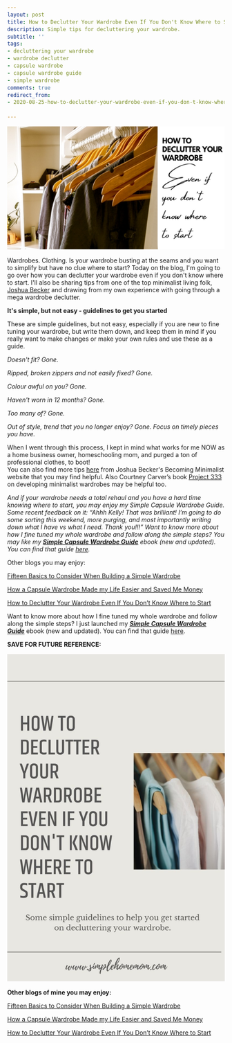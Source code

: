 ```yaml
---
layout: post
title: How to Declutter Your Wardrobe Even If You Don't Know Where to Start
description: Simple tips for decluttering your wardrobe.
subtitle: ''
tags:
- decluttering your wardrobe
- wardrobe declutter
- capsule wardrobe
- capsule wardrobe guide
- simple wardrobe
comments: true
redirect_from:
- 2020-08-25-how-to-declutter-your-wardrobe-even-if-you-don-t-know-where-to-start

---
```

![](/uploads/mywardrobe.jpg)

Wardrobes. Clothing. Is your wardrobe busting at the seams and you want to simplify but have no clue where to start? Today on the blog, I'm going to go over how you can declutter your wardrobe even if you don't know where to start. I'll also be sharing tips from one of the top minimalist living folk, [Joshua Becker](www.becomingminimalist.com) and drawing from my own experience with going through a mega wardrobe declutter.

**It's simple, but not easy - guidelines to get you started**

These are simple guidelines, but not easy, especially if you are new to fine tuning your wardrobe, but write them down, and keep them in mind if you really want to make changes or make your own rules and use these as a guide.

_Doesn't fit? Gone._

_Ripped, broken zippers and not easily fixed? Gone._

_Colour awful on you? Gone._

_Haven't worn in 12 months? Gone._

_Too many of? Gone._

_Out of style, trend that you no longer enjoy? Gone. Focus on timely pieces you have._

When I went through this process, I kept in mind what works for me NOW as a home business owner, homeschooling mom, and purged a ton of professional clothes, to boot!  
You can also find more tips [here](https://www.becomingminimalist.com/thin-closet/) from Joshua Becker's Becoming Minimalist website that you may find helpful. Also Courtney Carver’s book [Project 333](https://amzn.to/2ZdURKp) on developing minimalist wardrobes may be helpful too.

_And if your wardrobe needs a total rehaul and you have a hard time knowing where to start, you may enjoy my Simple Capsule Wardrobe Guide. Some recent feedback on it: “Ahhh Kelly! That was brilliant! I’m going to do some sorting this weekend, more purging, and most importantly writing down what I have vs what I need. Thank you!!!” Want to know more about how I fine tuned my whole wardrobe and follow along the simple steps? You may like my_ [**_Simple Capsule Wardrobe Guide_**](https://www.simplehomemom.com/simple-capsule-wardrobe-guide/) _ebook (new and updated). You can find that guide_ [_here_](https://www.simplehomemom.com/simple-capsule-wardrobe-guide/)_._

Other blogs you may enjoy:

[Fifteen Basics to Consider When Building a Simple Wardrobe](https://www.simplehomemom.com/2020-11-11-fifteen-basics-to-consider-when-building-a-simple-wardrobe/)

[How a Capsule Wardrobe Made my Life Easier and Saved Me Money](https://www.simplehomemom.com/2020-10-27-how-a-capsule-wardrobe-made-my-life-easier-and-saved-me-money/)

[How to Declutter Your Wardrobe Even If You Don’t Know Where to Start](https://www.simplehomemom.com/2020-08-25-how-to-declutter-your-wardrobe-even-if-you-don-t-know-where-to-start/)

Want to know more about how I fine tuned my whole wardrobe and follow along the simple steps? I just launched my [**_Simple Capsule Wardrobe Guide_**](https://www.simplehomemom.com/simple-capsule-wardrobe-guide/) ebook (new and updated). You can find that guide [here](https://www.simplehomemom.com/simple-capsule-wardrobe-guide/).

**SAVE FOR FUTURE REFERENCE:**

![A blog image overview.](/uploads/how-to-declutter-your-wardrobe-even-if-you-don-t-know-where-to-start-shm.jpg "How to declutter your wardrobe even if you don't know where to start SHM")

**Other blogs of mine you may enjoy:**

[Fifteen Basics to Consider When Building a Simple Wardrobe](https://www.simplehomemom.com/2020-11-11-fifteen-basics-to-consider-when-building-a-simple-wardrobe/)

[How a Capsule Wardrobe Made my Life Easier and Saved Me Money](https://www.simplehomemom.com/2020-10-27-how-a-capsule-wardrobe-made-my-life-easier-and-saved-me-money/)

[How to Declutter Your Wardrobe Even If You Don’t Know Where to Start](https://www.simplehomemom.com/2020-08-25-how-to-declutter-your-wardrobe-even-if-you-don-t-know-where-to-start/)